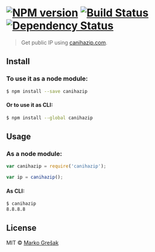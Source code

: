 #  [![NPM version][npm-image]][npm-url] [![Build Status][travis-image]][travis-url] [![Dependency Status][daviddm-image]][daviddm-url]

> Get public IP using [canihazip.com](http://canihazip.com/).


## Install

### To use it as a node module:

```sh
$ npm install --save canihazip
```

#### Or to use it as CLI:

```sh
$ npm install --global canihazip
```

## Usage

### As a node module:

```js
var canihazip = require('canihazip');

var ip = canihazip();
```

#### As CLI:

```sh
$ canihazip
8.8.8.8
```


## License

MIT © [Marko Grešak](https://gresak.io)


[npm-image]: https://badge.fury.io/js/canihazip.svg
[npm-url]: https://npmjs.org/package/canihazip
[travis-image]: https://travis-ci.org/markogresak/canihazip.svg?branch=master
[travis-url]: https://travis-ci.org/markogresak/canihazip
[daviddm-image]: https://david-dm.org/markogresak/canihazip.svg?theme=shields.io
[daviddm-url]: https://david-dm.org/markogresak/canihazip
